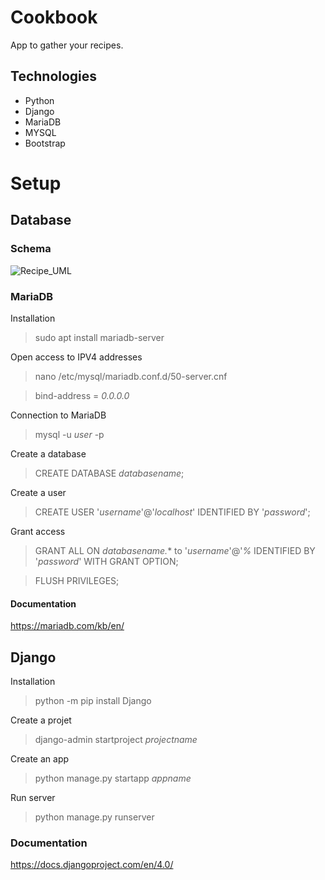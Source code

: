 # Cookbook

App to gather your recipes.

## Technologies 
- Python
- Django
- MariaDB
- MYSQL
- Bootstrap

# Setup
## Database
### Schema
![Recipe_UML](https://user-images.githubusercontent.com/28144040/151656595-2be8030e-0848-4c19-adbc-e9adfef7b1e9.png)
### MariaDB
Installation
> sudo apt install mariadb-server

Open access to IPV4 addresses
> nano /etc/mysql/mariadb.conf.d/50-server.cnf

> bind-address = *0.0.0.0*

Connection to MariaDB
> mysql -u *user* -p

Create a database
> CREATE DATABASE *databasename*;

Create a user
> CREATE USER '*username*'@'*localhost*' IDENTIFIED BY '*password*';

Grant access
> GRANT ALL ON *databasename.** to '*username*'@'*%* IDENTIFIED BY '*password*' WITH GRANT OPTION;

> FLUSH PRIVILEGES;

#### Documentation

https://mariadb.com/kb/en/

## Django

Installation

> python -m pip install Django

Create a projet

> django-admin startproject *projectname*

Create an app

> python manage.py startapp *appname*

Run server

> python manage.py runserver

### Documentation
https://docs.djangoproject.com/en/4.0/
